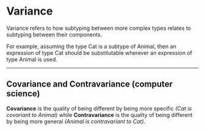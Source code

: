 # Variance

Variance refers to how subtyping between more complex types relates to subtyping between their components.

For example, assuming the type Cat is a subtype of Animal, then an expression of type Cat should be substitutable wherever an expression of type Animal is used.

---

## Covariance and Contravariance (computer science)

**Covariance** is the quality of being different by being more specific _(Cat is covariant to Animal)_ while **Contravariance** is the quality of being different by being more general _(Animal is contravariant to Cat)_.
